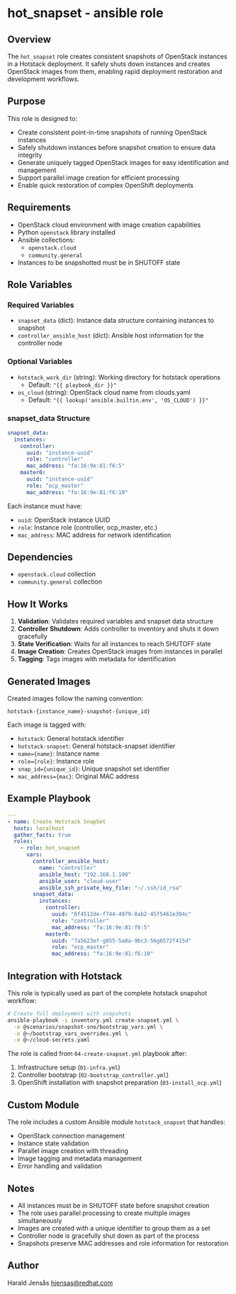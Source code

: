 # hot_snapset - ansible role

## Overview

The `hot_snapset` role creates consistent snapshots of OpenStack instances in a
Hotstack deployment. It safely shuts down instances and creates OpenStack images
from them, enabling rapid deployment restoration and development workflows.

## Purpose

This role is designed to:

- Create consistent point-in-time snapshots of running OpenStack instances
- Safely shutdown instances before snapshot creation to ensure data integrity
- Generate uniquely tagged OpenStack images for easy identification and management
- Support parallel image creation for efficient processing
- Enable quick restoration of complex OpenShift deployments

## Requirements

- OpenStack cloud environment with image creation capabilities
- Python `openstack` library installed
- Ansible collections:
  - `openstack.cloud`
  - `community.general`
- Instances to be snapshotted must be in SHUTOFF state

## Role Variables

### Required Variables

- `snapset_data` (dict): Instance data structure containing instances to snapshot
- `controller_ansible_host` (dict): Ansible host information for the controller node

### Optional Variables

- `hotstack_work_dir` (string): Working directory for hotstack operations
  - Default: `"{{ playbook_dir }}"`
- `os_cloud` (string): OpenStack cloud name from clouds.yaml
  - Default: `"{{ lookup('ansible.builtin.env', 'OS_CLOUD') }}"`

### snapset_data Structure

```yaml
snapset_data:
  instances:
    controller:
      uuid: "instance-uuid"
      role: "controller"
      mac_address: "fa:16:9e:81:f6:5"
    master0:
      uuid: "instance-uuid"
      role: "ocp_master"
      mac_address: "fa:16:9e:81:f6:10"
```

Each instance must have:

- `uuid`: OpenStack instance UUID
- `role`: Instance role (controller, ocp_master, etc.)
- `mac_address`: MAC address for network identification

## Dependencies

- `openstack.cloud` collection
- `community.general` collection

## How It Works

1. **Validation**: Validates required variables and snapset data structure
2. **Controller Shutdown**: Adds controller to inventory and shuts it down gracefully
3. **State Verification**: Waits for all instances to reach SHUTOFF state
4. **Image Creation**: Creates OpenStack images from instances in parallel
5. **Tagging**: Tags images with metadata for identification

## Generated Images

Created images follow the naming convention:

```text
hotstack-{instance_name}-snapshot-{unique_id}
```

Each image is tagged with:

- `hotstack`: General hotstack identifier
- `hotstack-snapset`: General hotstack-snapset identifier
- `name={name}`: Instance name
- `role={role}`: Instance role
- `snap_id={unique_id}`: Unique snapshot set identifier
- `mac_address={mac}`: Original MAC address

## Example Playbook

```yaml
---
- name: Create Hotstack SnapSet
  hosts: localhost
  gather_facts: true
  roles:
    - role: hot_snapset
      vars:
        controller_ansible_host:
          name: "controller"
          ansible_host: "192.168.1.100"
          ansible_user: "cloud-user"
          ansible_ssh_private_key_file: "~/.ssh/id_rsa"
        snapset_data:
          instances:
            controller:
              uuid: "6f4512de-f744-4979-8ab2-45f5461e304c"
              role: "controller"
              mac_address: "fa:16:9e:81:f6:5"
            master0:
              uuid: "7a5623ef-g855-5a8a-9bc3-56g6572f415d"
              role: "ocp_master"
              mac_address: "fa:16:9e:81:f6:10"
```

## Integration with Hotstack

This role is typically used as part of the complete hotstack snapshot workflow:

```bash
# Create full deployment with snapshots
ansible-playbook -i inventory.yml create-snapset.yml \
  -e @scenarios/snapshot-sno/bootstrap_vars.yml \
  -e @~/bootstrap_vars_overrides.yml \
  -e @~/cloud-secrets.yaml
```

The role is called from `04-create-snapset.yml` playbook after:

1. Infrastructure setup (`01-infra.yml`)
2. Controller bootstrap (`02-bootstrap_controller.yml`)
3. OpenShift installation with snapshot preparation (`03-install_ocp.yml`)

## Custom Module

The role includes a custom Ansible module `hotstack_snapset` that handles:

- OpenStack connection management
- Instance state validation
- Parallel image creation with threading
- Image tagging and metadata management
- Error handling and validation

## Notes

- All instances must be in SHUTOFF state before snapshot creation
- The role uses parallel processing to create multiple images simultaneously
- Images are created with a unique identifier to group them as a set
- Controller node is gracefully shut down as part of the process
- Snapshots preserve MAC addresses and role information for restoration

## Author

Harald Jensås <hjensas@redhat.com>
